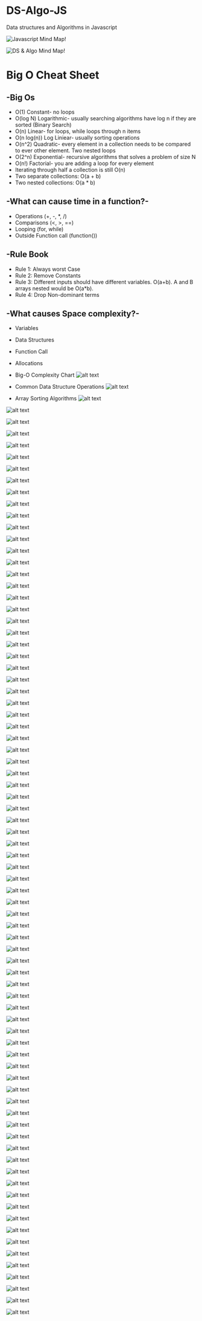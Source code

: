 # DS-Algo-JS

Data structures and Algorithms in Javascript

<!-- [Mind Map!](https://coggle.it/diagram/W5E5tqYlrXvFJPsq/t/master-the-interview-click-here-for-course-link) -->

![Javascript Mind Map!](Images/JavascriptMindMap.png)

![DS & Algo Mind Map!](Images/DS&ALGO.png)

# Big O Cheat Sheet

## -Big Os

- O(1) Constant- no loops
- O(log N) Logarithmic- usually searching algorithms have log n if they are sorted (Binary Search)
- O(n) Linear- for loops, while loops through n items
- O(n log(n)) Log Liniear- usually sorting operations
- O(n^2) Quadratic- every element in a collection needs to be compared to ever other element. Two nested loops
- O(2^n) Exponential- recursive algorithms that solves a problem of size N
- O(n!) Factorial- you are adding a loop for every element
- Iterating through half a collection is still O(n)
- Two separate collections: O(a + b)
- Two nested collections: O(a \* b)

## -What can cause time in a function?-

- Operations (+, -, \*, /)
- Comparisons (<, >, ==)
- Looping (for, while)
- Outside Function call (function())

## -Rule Book

- Rule 1: Always worst Case
- Rule 2: Remove Constants
- Rule 3: Different inputs should have different variables. O(a+b).
  A and B arrays nested would be O(a\*b).
- Rule 4: Drop Non-dominant terms

## -What causes Space complexity?-

- Variables
- Data Structures
- Function Call
- Allocations

- Big-O Complexity Chart
  ![alt text](Images/1.png)
- Common Data Structure Operations
  ![alt text](Images/2.png)
- Array Sorting Algorithms
  ![alt text](Images/3.png)

![alt text](Images/4.png)

![alt text](Images/5.png)

![alt text](Images/6.png)

![alt text](Images/7.png)

![alt text](Images/8.png)

![alt text](Images/9.png)

![alt text](Images/10.png)

![alt text](Images/11.png)

![alt text](Images/12.png)

![alt text](Images/13.png)

![alt text](Images/14.png)

![alt text](Images/15.png)

![alt text](Images/16.png)

![alt text](Images/17.png)

![alt text](Images/18.png)

![alt text](Images/19.png)

![alt text](Images/20.png)

![alt text](Images/21.png)

![alt text](Images/22.png)

![alt text](Images/23.png)

![alt text](Images/24.png)

![alt text](Images/25.png)

![alt text](Images/26.png)

![alt text](Images/27.png)

![alt text](Images/28.png)

![alt text](Images/29.png)

![alt text](Images/30.png)

![alt text](Images/31.png)

![alt text](Images/32.png)

![alt text](Images/33.png)

![alt text](Images/34.png)

![alt text](Images/35.png)

![alt text](Images/36.png)

![alt text](Images/37.png)

![alt text](Images/38.png)

![alt text](Images/39.png)

![alt text](Images/40.png)

![alt text](Images/41.png)

![alt text](Images/42.png)

![alt text](Images/43.png)

![alt text](Images/44.png)

![alt text](Images/45.png)

![alt text](Images/46.png)

![alt text](Images/47.png)

![alt text](Images/48.png)

![alt text](Images/49.png)

![alt text](Images/51.png)

![alt text](Images/50.gif)

![alt text](Images/52.png)

![alt text](Images/53.gif)

![alt text](Images/54.png)

![alt text](Images/55.gif)

![alt text](Images/56.png)

![alt text](Images/57.png)

![alt text](Images/58.png)

![alt text](Images/59.png)

![alt text](Images/60.png)

![alt text](Images/61.png)

![alt text](Images/63.png)

![alt text](Images/64.png)

![alt text](Images/65.png)

![alt text](Images/66.png)

![alt text](Images/70.png)

![alt text](Images/62.png)

![alt text](Images/67.png)

![alt text](Images/68.png)

![alt text](Images/69.png)

![alt text](Images/71.png)

![alt text](Images/72.png)

![alt text](Images/73.png)

![alt text](Images/74.png)

![alt text](Images/75.png)

![alt text](Images/76.png)

![alt text](Images/77.png)

![alt text](Images/78.png)

![alt text](Images/79.png)

![alt text](Images/80.png)

![alt text](Images/81.png)
